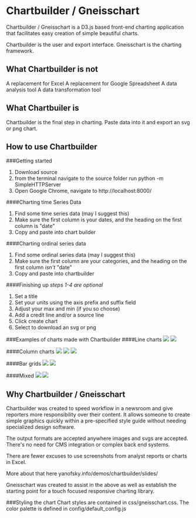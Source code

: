 Chartbuilder / Gneisschart
==========================

Chartbuilder / Gneisschart is a D3.js based front-end charting application that facilitates easy creation of simple beautiful charts.

Chartbuilder is the user and export interface. Gneisschart is the charting framework.

What Chartbuilder is not
-------------------------
A replacement for Excel
A replacement for Google Spreadsheet
A data analysis tool
A data transformation tool

What Chartbuiler is
--------------------
Chartbuilder is the final step in charting. Paste data into it and export an svg or png chart.

How to use Chartbuilder
------------------------
###Getting started
1. Download source
2. from the terminal navigate to the source folder run python -m SimpleHTTPServer
3. Open Google Chrome, navigate to http://localhost:8000/

####Charting time Series Data
1. Find some time series data (may I suggest this)
2. Make sure the first column is your dates, and the heading on the first column is "date"
3. Copy and paste into chart builder

####Charting ordinal series data
1. Find some ordinal series data (may I suggest this)
2. Make sure the first column are your categories, and the heading on the first column _isn't_ "date"
3. Copy and paste into chartbuilder

####Finishing up
_steps 1-4 are optional_

1. Set a title
2. Set your units using the axis prefix and suffix field
3. Adjust your max and min (if you so choose)
4. Add a credit line and/or a source line
5. Click create chart
6. Select to download an svg or png

###Examples of charts made with Chartbuilder
####Line charts
<img src="http://farm8.staticflickr.com/7367/9366053771_e78bd09a06_b.jpg" />
<img src="http://farm8.staticflickr.com/7407/9366142529_afd5a411ba_b.jpg" />

####Column charts
<img src="http://farm4.staticflickr.com/3674/9368655154_eeb1afcf0f_b.jpg" />
<img src="http://farm4.staticflickr.com/3686/9368719962_44ee2cbe4b_b.jpg" />
<img src="http://farm4.staticflickr.com/3668/9368863110_b0bb66d5c0_b.jpg" />

####Bar grids
<img src="http://farm3.staticflickr.com/2885/9365987309_388ef2e7e7_b.jpg" />
<img src="http://farm6.staticflickr.com/5541/9368820052_ded4d077c1_b.jpg" />


####Mixed
<img src="http://farm4.staticflickr.com/3799/9368896286_97e8450c4b_b.jpg" />
<img src="http://farm8.staticflickr.com/7330/9366163173_496ee2946f_b.jpg" />

Why Chartbuilder / Gneisschart
-----------------
Chartbuilder was created to speed workflow in a newsroom and give reporters more responsibility over their content. It allows someone to create simple graphics quickly within a pre-specified style guide without needing specialized design software.

The output formats are accepted anywhere images and svgs are accepted. There's no need for CMS integration or complex back end systems. 

There are fewer excuses to use screenshots from analyst reports or charts in Excel.

More about that here yanofsky.info/demos/chartbuilder/slides/

Gneisschart was created to assist in the above as well as establish the starting point for a touch focused responsive charting library.

###Styling the chart
Chart styles are contained in css/gneisschart.css. The color palette is defined in config/default_config.js
